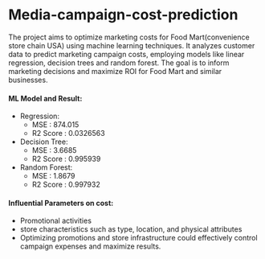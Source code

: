 # Media-campaign-cost-prediction

The project aims to optimize marketing costs for Food Mart(convenience store chain USA) using machine learning techniques. It analyzes customer data to predict marketing campaign costs, employing models like linear regression, decision trees and random forest. The goal is to inform marketing decisions and maximize ROI for Food Mart and similar businesses.

#### ML Model and Result:
- Regression:
    - MSE : 874.015
    - R2 Score : 0.0326563
- Decision Tree:
    - MSE : 3.6685
    - R2 Score : 0.995939
- Random Forest:
    - MSE : 1.8679
    - R2 Score : 0.997932

#### Influential Parameters on cost:
- Promotional activities 
- store characteristics such as type, location, and physical attributes 
- Optimizing promotions and store infrastructure could effectively control campaign expenses and maximize results.
